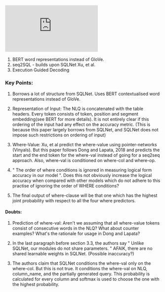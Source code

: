 ### ![SQLova + EGD, Naver](https://ssl.pstatic.net/static/clova/service/clova_ai/research/publications/SQLova.pdf)

1. BERT word representations instead of GloVe.
2. seq2SQL - builds upon SQLNet Xu, et al.
3. Execution Guided Decoding

### Key Points:
1. Borrows a lot of structure from SQLNet. Uses BERT contextualised word representations instead of GloVe.

2. Representation of Input: The NLQ is concatenated with the table headers. Every token consists of token, position and segment embedding(see BERT for more details). It is not entirely clear if this ordering of the input had any effect on the accuracy metric. (This is because this paper largely borrows from SQLNet, and SQLNet does not impose such restrictions on ordering of input)

3. Where-Value: Xu, et al predict the where-value using pointer-networks (Vinyals). But this paper follows Dong and Lapata, 2018 and predicts the start and the end token for the where-val instead of going for a seq2seq approach. Also, where-val is conditioned on where-col and where-op.

4. " The order of where conditions is ignored in measuring logical form accuracy in our model ". Does this not obviously increase the logical accuracy when compared with other models which do not adhere to this practise of ignoring the order of WHERE conditions? 

5. The final output of where-clause will be that one which has the highest joint probability with respect to all the four where predictors.

#### Doubts:
1. Prediction of where-val: Aren't we assuming that all where-value tokens consist of consecutive words in the NLQ? What about counter examples? What's the rationale for usage in Dong and Lapata?

2. In the last paragraph before section 3.3, the authors say " Unlike SQLNet, our modules do not share parameters. " AFAIK, there are no shared learnable weights in SQLNet. (Possible inaccuracy?)

3. The authors claim that SQLNet conditions the where-val only on the where-col. But this is not true. It conditions the where-val on NLQ, column_name, and the partially generated query. This probability is calculated for every column and softmax is used to choose the one with the highest probability. 

